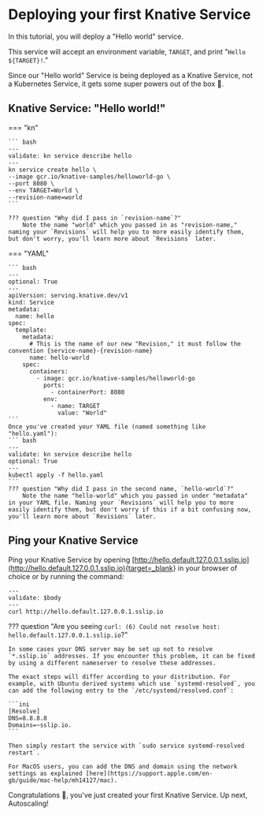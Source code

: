 # Deploying your first Knative Service

In this tutorial, you will deploy a "Hello world" service.

This service will accept an environment variable, `TARGET`, and print "`Hello ${TARGET}!`."

Since our "Hello world" Service is being deployed as a Knative Service, not a Kubernetes Service, it gets some super powers out of the box :rocket:.

## Knative Service: "Hello world!"
=== "kn"

    ``` bash
    ---
    validate: kn service describe hello
    ---
    kn service create hello \
    --image gcr.io/knative-samples/helloworld-go \
    --port 8080 \
    --env TARGET=World \
    --revision-name=world
    ```

    ??? question "Why did I pass in `revision-name`?"
        Note the name "world" which you passed in as "revision-name," naming your `Revisions` will help you to more easily identify them, but don't worry, you'll learn more about `Revisions` later.

=== "YAML"

    ``` bash
    ---
    optional: True
    ---
    apiVersion: serving.knative.dev/v1
    kind: Service
    metadata:
      name: hello
    spec:
      template:
        metadata:
          # This is the name of our new "Revision," it must follow the convention {service-name}-{revision-name}
          name: hello-world
        spec:
          containers:
            - image: gcr.io/knative-samples/helloworld-go
              ports:
                - containerPort: 8080
              env:
                - name: TARGET
                  value: "World"
    ```
    Once you've created your YAML file (named something like "hello.yaml"):
    ``` bash
    ---
    validate: kn service describe hello
    optional: True
    ---
    kubectl apply -f hello.yaml
    ```
    ??? question "Why did I pass in the second name, `hello-world`?"
        Note the name "hello-world" which you passed in under "metadata" in your YAML file. Naming your `Revisions` will help you to more easily identify them, but don't worry if this if a bit confusing now, you'll learn more about `Revisions` later.

## Ping your Knative Service
Ping your Knative Service by opening [http://hello.default.127.0.0.1.sslip.io](http://hello.default.127.0.0.1.sslip.io){target=_blank} in your browser of choice or by running the command:

```
---
validate: $body
---
curl http://hello.default.127.0.0.1.sslip.io
```

??? question "Are you seeing `curl: (6) Could not resolve host: hello.default.127.0.0.1.sslip.io`?"

    In some cases your DNS server may be set up not to resolve `*.sslip.io` addresses. If you encounter this problem, it can be fixed by using a different nameserver to resolve these addresses.

    The exact steps will differ according to your distribution. For example, with Ubuntu derived systems which use `systemd-resolved`, you can add the following entry to the `/etc/systemd/resolved.conf`:

    ```ini
    [Resolve]
    DNS=8.8.8.8
    Domains=~sslip.io.
    ```

    Then simply restart the service with `sudo service systemd-resolved restart`.

    For MacOS users, you can add the DNS and domain using the network settings as explained [here](https://support.apple.com/en-gb/guide/mac-help/mh14127/mac).

Congratulations :tada:, you've just created your first Knative Service. Up next, Autoscaling!
